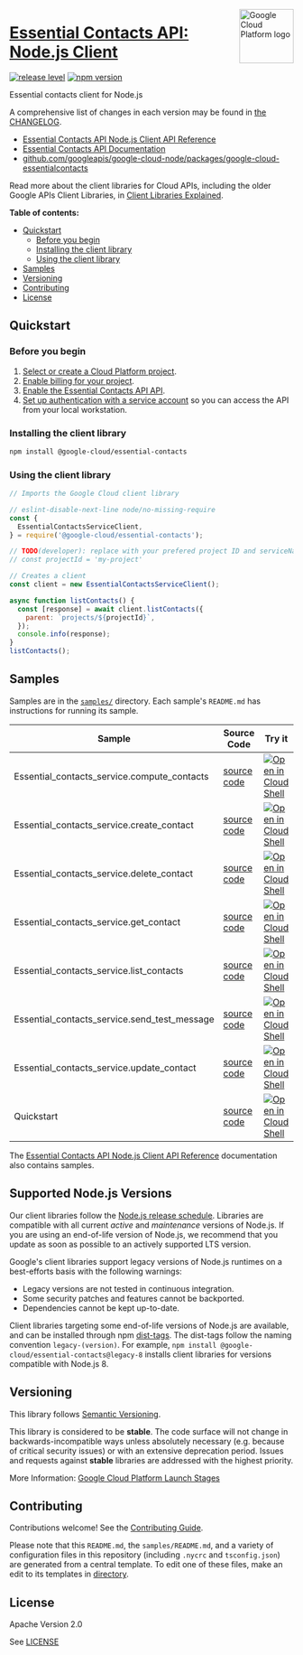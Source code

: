 [//]: # "This README.md file is auto-generated, all changes to this file will be lost."
[//]: # "To regenerate it, use `python -m synthtool`."
<img src="https://avatars2.githubusercontent.com/u/2810941?v=3&s=96" alt="Google Cloud Platform logo" title="Google Cloud Platform" align="right" height="96" width="96"/>

# [Essential Contacts API: Node.js Client](https://github.com/googleapis/google-cloud-node/tree/main/packages/google-cloud-essentialcontacts)

[![release level](https://img.shields.io/badge/release%20level-stable-brightgreen.svg?style=flat)](https://cloud.google.com/terms/launch-stages)
[![npm version](https://img.shields.io/npm/v/@google-cloud/essential-contacts.svg)](https://www.npmjs.org/package/@google-cloud/essential-contacts)




Essential contacts client for Node.js


A comprehensive list of changes in each version may be found in
[the CHANGELOG](https://github.com/googleapis/google-cloud-node/tree/main/packages/google-cloud-essentialcontacts/CHANGELOG.md).

* [Essential Contacts API Node.js Client API Reference][client-docs]
* [Essential Contacts API Documentation][product-docs]
* [github.com/googleapis/google-cloud-node/packages/google-cloud-essentialcontacts](https://github.com/googleapis/google-cloud-node/tree/main/packages/google-cloud-essentialcontacts)

Read more about the client libraries for Cloud APIs, including the older
Google APIs Client Libraries, in [Client Libraries Explained][explained].

[explained]: https://cloud.google.com/apis/docs/client-libraries-explained

**Table of contents:**


* [Quickstart](#quickstart)
  * [Before you begin](#before-you-begin)
  * [Installing the client library](#installing-the-client-library)
  * [Using the client library](#using-the-client-library)
* [Samples](#samples)
* [Versioning](#versioning)
* [Contributing](#contributing)
* [License](#license)

## Quickstart

### Before you begin

1.  [Select or create a Cloud Platform project][projects].
1.  [Enable billing for your project][billing].
1.  [Enable the Essential Contacts API API][enable_api].
1.  [Set up authentication with a service account][auth] so you can access the
    API from your local workstation.

### Installing the client library

```bash
npm install @google-cloud/essential-contacts
```


### Using the client library

```javascript
// Imports the Google Cloud client library

// eslint-disable-next-line node/no-missing-require
const {
  EssentialContactsServiceClient,
} = require('@google-cloud/essential-contacts');

// TODO(developer): replace with your prefered project ID and serviceName.
// const projectId = 'my-project'

// Creates a client
const client = new EssentialContactsServiceClient();

async function listContacts() {
  const [response] = await client.listContacts({
    parent: `projects/${projectId}`,
  });
  console.info(response);
}
listContacts();

```



## Samples

Samples are in the [`samples/`](https://github.com/googleapis/google-cloud-node/tree/main/packages/google-cloud-essentialcontacts/samples) directory. Each sample's `README.md` has instructions for running its sample.

| Sample                      | Source Code                       | Try it |
| --------------------------- | --------------------------------- | ------ |
| Essential_contacts_service.compute_contacts | [source code](https://github.com/googleapis/google-cloud-node/blob/main/packages/google-cloud-essentialcontacts/samples/generated/v1/essential_contacts_service.compute_contacts.js) | [![Open in Cloud Shell][shell_img]](https://console.cloud.google.com/cloudshell/open?git_repo=https://github.com/googleapis/google-cloud-node&page=editor&open_in_editor=packages/google-cloud-essentialcontacts/samples/generated/v1/essential_contacts_service.compute_contacts.js,packages/google-cloud-essentialcontacts/samples/README.md) |
| Essential_contacts_service.create_contact | [source code](https://github.com/googleapis/google-cloud-node/blob/main/packages/google-cloud-essentialcontacts/samples/generated/v1/essential_contacts_service.create_contact.js) | [![Open in Cloud Shell][shell_img]](https://console.cloud.google.com/cloudshell/open?git_repo=https://github.com/googleapis/google-cloud-node&page=editor&open_in_editor=packages/google-cloud-essentialcontacts/samples/generated/v1/essential_contacts_service.create_contact.js,packages/google-cloud-essentialcontacts/samples/README.md) |
| Essential_contacts_service.delete_contact | [source code](https://github.com/googleapis/google-cloud-node/blob/main/packages/google-cloud-essentialcontacts/samples/generated/v1/essential_contacts_service.delete_contact.js) | [![Open in Cloud Shell][shell_img]](https://console.cloud.google.com/cloudshell/open?git_repo=https://github.com/googleapis/google-cloud-node&page=editor&open_in_editor=packages/google-cloud-essentialcontacts/samples/generated/v1/essential_contacts_service.delete_contact.js,packages/google-cloud-essentialcontacts/samples/README.md) |
| Essential_contacts_service.get_contact | [source code](https://github.com/googleapis/google-cloud-node/blob/main/packages/google-cloud-essentialcontacts/samples/generated/v1/essential_contacts_service.get_contact.js) | [![Open in Cloud Shell][shell_img]](https://console.cloud.google.com/cloudshell/open?git_repo=https://github.com/googleapis/google-cloud-node&page=editor&open_in_editor=packages/google-cloud-essentialcontacts/samples/generated/v1/essential_contacts_service.get_contact.js,packages/google-cloud-essentialcontacts/samples/README.md) |
| Essential_contacts_service.list_contacts | [source code](https://github.com/googleapis/google-cloud-node/blob/main/packages/google-cloud-essentialcontacts/samples/generated/v1/essential_contacts_service.list_contacts.js) | [![Open in Cloud Shell][shell_img]](https://console.cloud.google.com/cloudshell/open?git_repo=https://github.com/googleapis/google-cloud-node&page=editor&open_in_editor=packages/google-cloud-essentialcontacts/samples/generated/v1/essential_contacts_service.list_contacts.js,packages/google-cloud-essentialcontacts/samples/README.md) |
| Essential_contacts_service.send_test_message | [source code](https://github.com/googleapis/google-cloud-node/blob/main/packages/google-cloud-essentialcontacts/samples/generated/v1/essential_contacts_service.send_test_message.js) | [![Open in Cloud Shell][shell_img]](https://console.cloud.google.com/cloudshell/open?git_repo=https://github.com/googleapis/google-cloud-node&page=editor&open_in_editor=packages/google-cloud-essentialcontacts/samples/generated/v1/essential_contacts_service.send_test_message.js,packages/google-cloud-essentialcontacts/samples/README.md) |
| Essential_contacts_service.update_contact | [source code](https://github.com/googleapis/google-cloud-node/blob/main/packages/google-cloud-essentialcontacts/samples/generated/v1/essential_contacts_service.update_contact.js) | [![Open in Cloud Shell][shell_img]](https://console.cloud.google.com/cloudshell/open?git_repo=https://github.com/googleapis/google-cloud-node&page=editor&open_in_editor=packages/google-cloud-essentialcontacts/samples/generated/v1/essential_contacts_service.update_contact.js,packages/google-cloud-essentialcontacts/samples/README.md) |
| Quickstart | [source code](https://github.com/googleapis/google-cloud-node/blob/main/packages/google-cloud-essentialcontacts/samples/quickstart.js) | [![Open in Cloud Shell][shell_img]](https://console.cloud.google.com/cloudshell/open?git_repo=https://github.com/googleapis/google-cloud-node&page=editor&open_in_editor=packages/google-cloud-essentialcontacts/samples/quickstart.js,packages/google-cloud-essentialcontacts/samples/README.md) |



The [Essential Contacts API Node.js Client API Reference][client-docs] documentation
also contains samples.

## Supported Node.js Versions

Our client libraries follow the [Node.js release schedule](https://github.com/nodejs/release#release-schedule).
Libraries are compatible with all current _active_ and _maintenance_ versions of
Node.js.
If you are using an end-of-life version of Node.js, we recommend that you update
as soon as possible to an actively supported LTS version.

Google's client libraries support legacy versions of Node.js runtimes on a
best-efforts basis with the following warnings:

* Legacy versions are not tested in continuous integration.
* Some security patches and features cannot be backported.
* Dependencies cannot be kept up-to-date.

Client libraries targeting some end-of-life versions of Node.js are available, and
can be installed through npm [dist-tags](https://docs.npmjs.com/cli/dist-tag).
The dist-tags follow the naming convention `legacy-(version)`.
For example, `npm install @google-cloud/essential-contacts@legacy-8` installs client libraries
for versions compatible with Node.js 8.

## Versioning

This library follows [Semantic Versioning](http://semver.org/).



This library is considered to be **stable**. The code surface will not change in backwards-incompatible ways
unless absolutely necessary (e.g. because of critical security issues) or with
an extensive deprecation period. Issues and requests against **stable** libraries
are addressed with the highest priority.






More Information: [Google Cloud Platform Launch Stages][launch_stages]

[launch_stages]: https://cloud.google.com/terms/launch-stages

## Contributing

Contributions welcome! See the [Contributing Guide](https://github.com/googleapis/google-cloud-node/blob/main/CONTRIBUTING.md).

Please note that this `README.md`, the `samples/README.md`,
and a variety of configuration files in this repository (including `.nycrc` and `tsconfig.json`)
are generated from a central template. To edit one of these files, make an edit
to its templates in
[directory](https://github.com/googleapis/synthtool).

## License

Apache Version 2.0

See [LICENSE](https://github.com/googleapis/google-cloud-node/blob/main/LICENSE)

[client-docs]: https://cloud.google.com/nodejs/docs/reference/essential-contacts/latest
[product-docs]: https://cloud.google.com/resource-manager/docs/managing-notification-contacts/
[shell_img]: https://gstatic.com/cloudssh/images/open-btn.png
[projects]: https://console.cloud.google.com/project
[billing]: https://support.google.com/cloud/answer/6293499#enable-billing
[enable_api]: https://console.cloud.google.com/flows/enableapi?apiid=essentialcontacts.googleapis.com
[auth]: https://cloud.google.com/docs/authentication/getting-started
